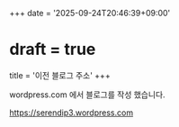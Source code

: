 +++
date = '2025-09-24T20:46:39+09:00'
# draft = true
title = '이전 블로그 주소'
+++

wordpress.com 에서 블로그를 작성 했습니다.

https://serendip3.wordpress.com

